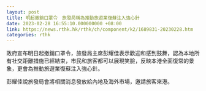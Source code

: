 ```yaml
---
layout: post
title: 明起撤銷口罩令　旅發局稱為推動旅遊業復蘇注入強心針
date: 2023-02-28 16:55:10.000000000 +08:00
link: https://news.rthk.hk/rthk/ch/component/k2/1689831-20230228.htm
categories: rthk
---
```


政府宣布明日起撤銷口罩令，旅發局主席彭耀佳表示歡迎和感到鼓舞，認為本地所有社交距離措施已經結束，市民和旅客都可以展現笑臉，反映本港全面復常的景象，更會為推動旅遊業復蘇注入強心針。

彭耀佳說旅發局會將相關消息發放給內地及海外市場，邀請旅客來港。
